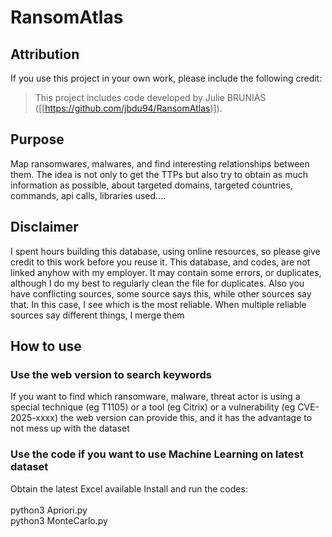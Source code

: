 # RansomAtlas



## Attribution

If you use this project in your own work, please include the following credit:

> This project includes code developed by Julie BRUNIAS ([[https://github.com/jbdu94/RansomAtlas)]).



## Purpose
Map ransomwares, malwares, and find interesting relationships between them.
The idea is not only to get the TTPs but also try to obtain as much information as possible, about targeted domains, targeted countries, commands, api calls, libraries used....


## Disclaimer
I spent hours building this database, using online resources, so please give credit to this work before you reuse it. 
This database, and codes, are not linked anyhow with my employer.
It may contain some errors, or duplicates, although I do my best to regularly clean the file for duplicates.
Also you have conflicting sources, some source says this, while other sources say that. In this case, I see which is the most reliable.
When multiple reliable sources say different things, I merge them


## How to use

### Use the web version to search keywords
If you want to find which ransomware, malware, threat actor is using a special technique (eg T1105) or a tool (eg Citrix) or a vulnerability (eg CVE-2025-xxxx) the web version can provide this, and it has the advantage to not mess up with the dataset


### Use the code if you want to use Machine Learning on latest dataset
Obtain the latest Excel available
Install and run the codes: 
<br><br>
python3 Apriori.py<br>
python3 MonteCarlo.py<br><br>




